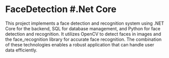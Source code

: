 # FaceDetection #.Net Core

This project implements a face detection and recognition system using .NET Core for the backend, SQL for database management, and Python for face detection and recognition. It utilizes OpenCV to detect faces in images and the face_recognition library for accurate face recognition. The combination of these technologies enables a robust application that can handle user data efficiently.
